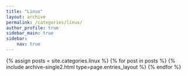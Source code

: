 ```yaml
---
title: "Linux"
layout: archive
permalink: /categories/linux/
author_profile: true
sidebar_main: true
sidebar:
    nav: true
---
```


{% assign posts = site.categories.linux %}
{% for post in posts %} {% include archive-single2.html type=page.entries_layout %} {% endfor %}